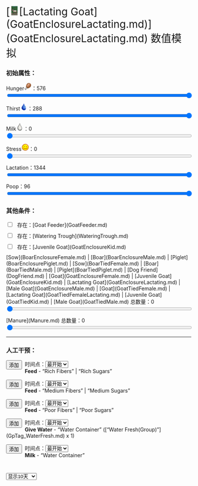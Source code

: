 <div style="font-size:2em">[<div style="width:25px;display:inline-block;text-align:center"><img decoding="async" src="Sprite/GoatFemaleEnclosure.png" href="a.md" style="max-width:25px;max-height:25px;"></div>[Lactating Goat](GoatEnclosureLactating.md)](GoatEnclosureLactating.md) 数值模拟</div>  
<div class="row"><div class="col-md-6"><h3>初始属性：</h3><div style="display:block;margin-top:10px;"><label for="customRange3" class="form-label">Hunger<div style="width:20px;display:inline-block;text-align:center"><img decoding="async" src="Sprite/Hunger.png" href="a.md" style="max-width:20px;max-height:20px;"></div>：</label><label id="value_Spoilage" for="input_Spoilage" class="form-label">576</label></div><input id="input_Spoilage" type="range" class="form-range" style="width:100%" min="0" max="576" value="576" step="1" onchange="updatePropSimulator()" ><br><div style="display:block;margin-top:10px;"><label for="customRange3" class="form-label">Thirst<div style="width:20px;display:inline-block;text-align:center"><img decoding="async" src="Sprite/Thirst.png" href="a.md" style="max-width:20px;max-height:20px;"></div>：</label><label id="value_Usage" for="input_Usage" class="form-label">288</label></div><input id="input_Usage" type="range" class="form-range" style="width:100%" min="0" max="288" value="288" step="1" onchange="updatePropSimulator()" ><br><div style="display:block;margin-top:10px;"><label for="customRange3" class="form-label">Milk<div style="width:20px;display:inline-block;text-align:center"><img decoding="async" src="Sprite/Milk.png" href="a.md" style="max-width:20px;max-height:20px;"></div>：</label><label id="value_Fuel" for="input_Fuel" class="form-label">0</label></div><input id="input_Fuel" type="range" class="form-range" style="width:100%" min="0" max="96" value="0" step="1" onchange="updatePropSimulator()" ><br><div style="display:block;margin-top:10px;"><label for="customRange3" class="form-label">Stress<div style="width:20px;display:inline-block;text-align:center"><img decoding="async" src="Sprite/Content.png" href="a.md" style="max-width:20px;max-height:20px;"></div>：</label><label id="value_Progress" for="input_Progress" class="form-label">0</label></div><input id="input_Progress" type="range" class="form-range" style="width:100%" min="0" max="1000" value="0" step="1" onchange="updatePropSimulator()" ><br><div style="display:block;margin-top:10px;"><label for="customRange3" class="form-label">Lactation：</label><label id="value_Special1" for="input_Special1" class="form-label">1344</label></div><input id="input_Special1" type="range" class="form-range" style="width:100%" min="0" max="1344" value="1344" step="1" onchange="updatePropSimulator()" ><br><div style="display:block;margin-top:10px;"><label for="customRange3" class="form-label">Poop：</label><label id="value_Special4" for="input_Special4" class="form-label">96</label></div><input id="input_Special4" type="range" class="form-range" style="width:100%" min="0" max="96" value="96" step="1" onchange="updatePropSimulator()" ><br></div><div class="col-md-6"><h3>其他条件：</h3><div class="form-check" style="margin-top:10px;"><input class="form-check-input" type="checkbox"  onchange="updatePropSimulator()" value="" id="input_GoatFeeder"><label class="form-check-label" style="margin-left:10px" for="input_GoatFeeder">存在：[Goat Feeder](GoatFeeder.md)</label></div><div class="form-check" style="margin-top:10px;"><input class="form-check-input" type="checkbox"  onchange="updatePropSimulator()" value="" id="input_WateringTrough"><label class="form-check-label" style="margin-left:10px" for="input_WateringTrough">存在：[Watering Trough](WateringTrough.md)</label></div><div class="form-check" style="margin-top:10px;"><input class="form-check-input" type="checkbox"  onchange="updatePropSimulator()" value="" id="input_GoatEnclosureKid"><label class="form-check-label" style="margin-left:10px" for="input_GoatEnclosureKid">存在：[Juvenile Goat](GoatEnclosureKid.md)</label></div><div style="display:block;margin-top:10px;"><label for="customRange3" class="form-label">[Sow](BoarEnclosureFemale.md) | [Boar](BoarEnclosureMale.md) | [Piglet](BoarEnclosurePiglet.md) | [Sow](BoarTiedFemale.md) | [Boar](BoarTiedMale.md) | [Piglet](BoarTiedPiglet.md) | [Dog Friend](DogFriend.md) | [Goat](GoatEnclosureFemale.md) | [Juvenile Goat](GoatEnclosureKid.md) | [Lactating Goat](GoatEnclosureLactating.md) | [Male Goat](GoatEnclosureMale.md) | [Goat](GoatTiedFemale.md) | [Lactating Goat](GoatTiedFemaleLactating.md) | [Juvenile Goat](GoatTiedKid.md) | [Male Goat](GoatTiedMale.md) 总数量：</label><label id="value_tag_LargeAnimal" for="input_tag_LargeAnimal" class="form-label">0</label></div><input id="input_tag_LargeAnimal" type="range" class="form-range" style="width:100%" min="1" max="50" value="0" step="1" onchange="updatePropSimulator()" ><br><div style="display:block;margin-top:10px;"><label for="customRange3" class="form-label">[Manure](Manure.md) 总数量：</label><label id="value_Manure" for="input_Manure" class="form-label">0</label></div><input id="input_Manure" type="range" class="form-range" style="width:100%" min="0" max="50" value="0" step="1" onchange="updatePropSimulator()" ><br></div></div><hr><div class="row"><div class="col-md-6"><h3>人工干预：</h3><div style="margin-bottom:15px;"><div class="col" style="float:left;margin-right:8px;"><button type="button" class="btn btn-info" onclick="addInjectIndex(0)">添加</button></div><div class="col">时间点：<select id="ps_inject_0" class="form-select"><option selected value="0">最开始</option></select><div><b>Feed</b> - “Rich Fibers” | “Rich Sugars”</div></div></div><div style="margin-bottom:15px;"><div class="col" style="float:left;margin-right:8px;"><button type="button" class="btn btn-info" onclick="addInjectIndex(1)">添加</button></div><div class="col">时间点：<select id="ps_inject_1" class="form-select"><option selected value="0">最开始</option></select><div><b>Feed</b> - “Medium Fibers” | “Medium Sugars”</div></div></div><div style="margin-bottom:15px;"><div class="col" style="float:left;margin-right:8px;"><button type="button" class="btn btn-info" onclick="addInjectIndex(2)">添加</button></div><div class="col">时间点：<select id="ps_inject_2" class="form-select"><option selected value="0">最开始</option></select><div><b>Feed</b> - “Poor Fibers” | “Poor Sugars”</div></div></div><div style="margin-bottom:15px;"><div class="col" style="float:left;margin-right:8px;"><button type="button" class="btn btn-info" onclick="addInjectIndex(3)">添加</button></div><div class="col">时间点：<select id="ps_inject_3" class="form-select"><option selected value="0">最开始</option></select><div><b>Give Water</b> - “Water Container” ([“Water Fresh(Group)”](GpTag_WaterFresh.md) x 1)</div></div></div><div style="margin-bottom:15px;"><div class="col" style="float:left;margin-right:8px;"><button type="button" class="btn btn-info" onclick="addInjectIndex(4)">添加</button></div><div class="col">时间点：<select id="ps_inject_4" class="form-select"><option selected value="0">最开始</option></select><div><b>Milk</b> - “Water Container”</div></div></div></div><div class="col-md-6"><div id="injectContainer"></div></div></div><div class="col" style="margin-top:40px;"><div><div><select id="ps_timespan" onchange="updatePropSimulator()" style="float:left;" class="form-select">
        <option value="8h">显示8小时</option>
        <option value="1d">显示1天</option>
        <option selected value="10d">显示10天</option>
        <option value="30d">显示30天</option>
        <option value="60d">显示60天</option>
        </select><div></div><canvas id="myChart"></canvas></div>  
<script>var propSimulatorData={"args":[{"key":"Spoilage","name":"Hunger<div style=\"width:20px;display:inline-block;text-align:center\"><img decoding=\"async\" src=\"Sprite/Hunger.png\" href=\"a.md\" style=\"max-width:20px;max-height:20px;\"></div>","min":0,"max":576,"defaultValue":576,"active":true,"change":-1,"endOnMin":true,"endOnMax":false,"show":true},{"key":"Usage","name":"Thirst<div style=\"width:20px;display:inline-block;text-align:center\"><img decoding=\"async\" src=\"Sprite/Thirst.png\" href=\"a.md\" style=\"max-width:20px;max-height:20px;\"></div>","min":0,"max":288,"defaultValue":288,"active":true,"change":-1,"endOnMin":true,"endOnMax":false,"show":true},{"key":"Fuel","name":"Milk<div style=\"width:20px;display:inline-block;text-align:center\"><img decoding=\"async\" src=\"Sprite/Milk.png\" href=\"a.md\" style=\"max-width:20px;max-height:20px;\"></div>","min":0,"max":96,"defaultValue":0,"active":true,"change":0,"endOnMin":false,"endOnMax":false,"show":true},{"key":"Progress","name":"Stress<div style=\"width:20px;display:inline-block;text-align:center\"><img decoding=\"async\" src=\"Sprite/Content.png\" href=\"a.md\" style=\"max-width:20px;max-height:20px;\"></div>","min":0,"max":1000,"defaultValue":0,"active":true,"change":-4,"endOnMin":false,"endOnMax":false,"show":true},{"key":"Special1","name":"Lactation","min":0,"max":1344,"defaultValue":1344,"active":true,"change":-1,"endOnMin":true,"endOnMax":false,"show":true},{"key":"Special4","name":"Poop","min":0,"max":96,"defaultValue":96,"active":true,"change":-1,"endOnMin":false,"endOnMax":false,"show":true},{"key":"GoatFeeder","name":"存在：[Goat Feeder](GoatFeeder.md)","min":0,"max":1,"defaultValue":0},{"key":"WateringTrough","name":"存在：[Watering Trough](WateringTrough.md)","min":0,"max":1,"defaultValue":0},{"key":"GoatEnclosureKid","name":"存在：[Juvenile Goat](GoatEnclosureKid.md)","min":0,"max":1,"defaultValue":0},{"key":"tag_LargeAnimal","name":"[Sow](BoarEnclosureFemale.md) | [Boar](BoarEnclosureMale.md) | [Piglet](BoarEnclosurePiglet.md) | [Sow](BoarTiedFemale.md) | [Boar](BoarTiedMale.md) | [Piglet](BoarTiedPiglet.md) | [Dog Friend](DogFriend.md) | [Goat](GoatEnclosureFemale.md) | [Juvenile Goat](GoatEnclosureKid.md) | [Lactating Goat](GoatEnclosureLactating.md) | [Male Goat](GoatEnclosureMale.md) | [Goat](GoatTiedFemale.md) | [Lactating Goat](GoatTiedFemaleLactating.md) | [Juvenile Goat](GoatTiedKid.md) | [Male Goat](GoatTiedMale.md) 总数量","min":1,"max":50,"defaultValue":0},{"key":"Manure","name":"[Manure](Manure.md) 总数量","min":0,"max":50,"defaultValue":0}],"controls":[{"cond":[],"change":[{"key":"Spoilage","value":-1}]},{"cond":[],"change":[{"key":"Usage","value":-1}]},{"cond":[],"change":[{"key":"Fuel","value":0}]},{"cond":[],"change":[{"key":"Progress","value":-4}]},{"cond":[],"change":[{"key":"Special1","value":-1}]},{"cond":[],"change":[{"key":"Special4","value":-1}]},{"cond":[{"key":"GoatFeeder","title":"存在：[Goat Feeder](GoatFeeder.md)","range":[1,1],"isStack":false}],"change":[{"key":"Spoilage","value":2}]},{"cond":[{"key":"WateringTrough","title":"存在：[Watering Trough](WateringTrough.md)","range":[1,1],"isStack":false}],"change":[{"key":"Usage","value":2}]},{"cond":[{"key":"Spoilage","title":"Hunger<div style=\"width:20px;display:inline-block;text-align:center\"><img decoding=\"async\" src=\"Sprite/Hunger.png\" href=\"a.md\" style=\"max-width:20px;max-height:20px;\"></div>","range":[288,576]},{"key":"Usage","title":"Thirst<div style=\"width:20px;display:inline-block;text-align:center\"><img decoding=\"async\" src=\"Sprite/Thirst.png\" href=\"a.md\" style=\"max-width:20px;max-height:20px;\"></div>","range":[144,288]}],"change":[{"key":"Progress","value":10}]},{"cond":[{"key":"Fuel","title":"Milk<div style=\"width:20px;display:inline-block;text-align:center\"><img decoding=\"async\" src=\"Sprite/Milk.png\" href=\"a.md\" style=\"max-width:20px;max-height:20px;\"></div>","range":[1,96]},{"key":"GoatEnclosureKid","title":"存在：[Juvenile Goat](GoatEnclosureKid.md)","range":[1,1],"isStack":false}],"change":[{"key":"Fuel","value":-1},{"key":"Special1","value":2}]},{"cond":[{"key":"Progress","title":"Stress<div style=\"width:20px;display:inline-block;text-align:center\"><img decoding=\"async\" src=\"Sprite/Content.png\" href=\"a.md\" style=\"max-width:20px;max-height:20px;\"></div>","range":[101,1000]},{"key":"Special1","title":"Lactation","range":[1,1344]}],"change":[{"key":"Fuel","value":2}]},{"cond":[{"key":"Fuel","title":"Milk<div style=\"width:20px;display:inline-block;text-align:center\"><img decoding=\"async\" src=\"Sprite/Milk.png\" href=\"a.md\" style=\"max-width:20px;max-height:20px;\"></div>","range":[1,1536]},{"key":"tag_LargeAnimal","title":"[Sow](BoarEnclosureFemale.md) | [Boar](BoarEnclosureMale.md) | [Piglet](BoarEnclosurePiglet.md) | [Sow](BoarTiedFemale.md) | [Boar](BoarTiedMale.md) | [Piglet](BoarTiedPiglet.md) | [Dog Friend](DogFriend.md) | [Goat](GoatEnclosureFemale.md) | [Juvenile Goat](GoatEnclosureKid.md) | [Lactating Goat](GoatEnclosureLactating.md) | [Male Goat](GoatEnclosureMale.md) | [Goat](GoatTiedFemale.md) | [Lactating Goat](GoatTiedFemaleLactating.md) | [Juvenile Goat](GoatTiedKid.md) | [Male Goat](GoatTiedMale.md) 总数量","range":[1,50],"isStack":true}],"change":[{"key":"Progress","value":-0.66}]},{"cond":[{"key":"Manure","title":"[Manure](Manure.md) 总数量","range":[1,50],"isStack":true}],"change":[{"key":"Progress","value":-0.01}]},{"cond":[],"change":[]}],"actions":[{"name":"<b>Feed</b> - “Rich Fibers” | “Rich Sugars”","change":[{"key":"Spoilage","value":384}]},{"name":"<b>Feed</b> - “Medium Fibers” | “Medium Sugars”","change":[{"key":"Spoilage","value":192}]},{"name":"<b>Feed</b> - “Poor Fibers” | “Poor Sugars”","change":[{"key":"Spoilage","value":48}]},{"name":"<b>Give Water</b> - “Water Container” ([“Water Fresh(Group)”](GpTag_WaterFresh.md) x 1)","change":[{"key":"Usage","value":48}]},{"name":"<b>Milk</b> - “Water Container”","change":[{"key":"Fuel","value":-48},{"key":"Special1","value":96}]}]};updatePropSimulator();</script>  


<script>document.title="Lactating Goat 数值模拟 - Card Survival Wiki";</script>